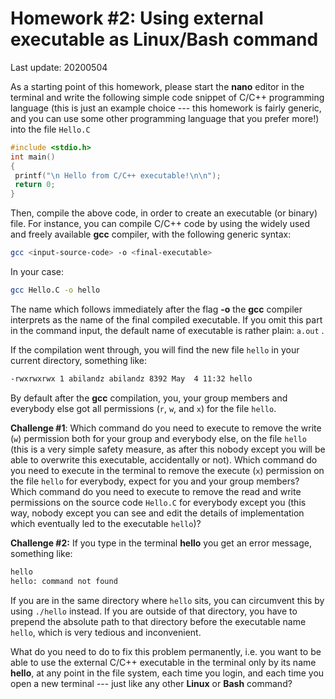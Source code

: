 # Homework #2: Using external executable as Linux/Bash command

Last update: 20200504

As a starting point of this homework, please start the **nano** editor in the terminal and write the following simple code snippet of C/C++ programming language (this is just an example choice --- this homework is fairly generic, and you can use some other programming language that you prefer more!) into the file ```Hello.C``` 

```c
#include <stdio.h>
int main()
{
 printf("\n Hello from C/C++ executable!\n\n");
 return 0;
}
```

Then, compile the above code, in order to create an executable (or binary) file. For instance, you can compile C/C++ code by using the widely used and freely available **gcc** compiler, with the following generic syntax:

```bash
gcc <input-source-code> -o <final-executable>
```

In your case:

```bash
gcc Hello.C -o hello
```
The name which follows immediately after the flag **-o** the **gcc** compiler interprets as the name of the final compiled executable. If you omit this part in the command input, the default name of executable is rather plain: ```a.out``` .

If the compilation went through, you will find the new file ``hello`` in your current directory, something like:
```bash
-rwxrwxrwx 1 abilandz abilandz 8392 May  4 11:32 hello
```

By default after the **gcc** compilation, you, your group members and everybody else got all permissions (```r```, ```w```, and ```x```) for the file ```hello```. 

**Challenge #1**: Which command do you need to execute to remove the write (```w```) permission both for your group and everybody else, on the file ```hello``` (this is a very simple safety measure, as after this nobody except you will be able to overwrite this executable, accidentally or not). Which command do you need to execute in the terminal to remove the execute (```x```) permission on the file ```hello``` for everybody, expect for you and your group members? Which command do you need to execute to remove the read and write permissions on the source code ```Hello.C``` for everybody except you (this way, nobody except you can see and edit the details of implementation which eventually led to the executable ```hello```)? 

**Challenge #2:** If you type in the terminal **hello** you get an error message, something like:

```bash
hello
hello: command not found
```
If you are in the same directory where ```hello``` sits, you can circumvent this by using ```./hello``` instead. If you are outside of that directory, you have to prepend the absolute path to that directory before the executable name ```hello```, which is very tedious and inconvenient.

What do you need to do to fix this problem permanently, i.e. you want to be able to use the external C/C++ executable in the terminal only by its name **hello**, at any point in the file system, each time you login, and each time you open a new terminal --- just like any other **Linux** or **Bash** command?